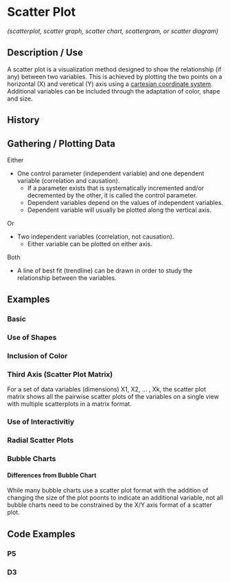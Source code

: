# Scatter Plot
*(scatterplot, scatter graph, scatter chart, scattergram, or scatter diagram)*

## Description / Use
A scatter plot is a visualization method designed to show the relationship (if any) between two variables. This is achieved by plotting the two points on a horizontal (X) and veretical (Y) axis using a [cartesian coordinate system](https://en.wikipedia.org/wiki/Cartesian_coordinate_system). Additional variables can be included through the adaptation of color, shape and size.

## History

## Gathering / Plotting Data
Either
- One control parameter (independent variable) and one dependent variable (correlation and causation).
  - If a parameter exists that is systematically incremented and/or decremented by the other, it is called the control parameter.
  - Dependent variables depend on the values of independent variables.
  - Dependent variable will usually be plotted along the vertical axis. 
  
Or   
- Two independent variables (correlation, not causation).
  - Either variable can be plotted on either axis.

Both
-  A line of best fit (trendline) can be drawn in order to study the relationship between the variables.

## Examples
### Basic

### Use of Shapes

### Inclusion of Color

### Third Axis (Scatter Plot Matrix)
For a set of data variables (dimensions) X1, X2, ... , Xk, the scatter plot matrix shows all the pairwise scatter plots of the variables on a single view with multiple scatterplots in a matrix format.

### Use of Interactivitiy

### Radial Scatter Plots

### Bubble Charts

#### Differences from Bubble Chart
While many bubble charts use a scatter plot format with the addition of changing the size of the plot poonts to indicate an additional variable, not all bubble charts need to be constrained by the X/Y axis format of a scatter plot. 

## Code Examples
### P5

### D3

